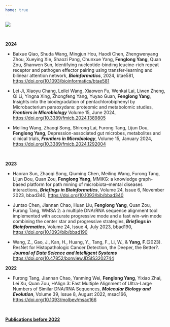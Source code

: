 ```yaml
---
home: true
---
```

![](https://images.squarespace-cdn.com/content/v1/5aa84edaf793922ad7a32f48/1531006790023-6UVIWQ0NTKNNPR8NJ667/AdobeStock_190878909+publish+.jpg?format=2500w)

<br>

**2024**
- Baixue Qiao, Shuda Wang, Mingjun Hou, Haodi Chen, Zhengwenyang Zhou, Xueying Xie, Shaozi Pang, Chunxue Yang, **Fenglong Yang**, Quan Zou, Shanwen Sun, Identifying nucleotide-binding leucine-rich repeat receptor and pathogen effector pairing using transfer-learning and bilinear attention network, ***Bioinformatics***, 2024, btae581, https://doi.org/10.1093/bioinformatics/btae581
  
- Lei Ji, Xiaoyu Chang, Leilei Wang, Xiaowen Fu, Wenkai Lai, Liwen Zheng, Qi Li, Yingna Xing, Zhongfeng Yang, Yuyao Guan, **Fenglong Yang**, Insights into the biodegradation of pentachlorobiphenyl by Microbacterium paraoxydans: proteomic and metabolomic studies, ***Frontiers in Microbiology*** Volume 15, June 2024, https://doi.org/10.3389/fmicb.2024.1389805
- Meiling Wang, Zhaoqi Song, Shirong Lai, Furong Tang, Lijun Dou, **Fenglong Yang**, Depression-associated gut microbes, metabolites and clinical trials, ***Frontiers in Microbiology***, Volume 15, January 2024, https://doi.org/10.3389/fmicb.2024.1292004

<br>

**2023**

- Haoran Sun, Zhaoqi Song, Qiuming Chen, Meiling Wang, Furong Tang, Lijun Dou, Quan Zou, **Fenglong Yang**, MMiKG: a knowledge graph-based platform for path mining of microbiota–mental diseases interactions, ***Briefings in Bioinformatics***, Volume 24, Issue 6, November 2023, bbad340, https://doi.org/10.1093/bib/bbad340
  
- Juntao Chen, Jiannan Chao, Huan Liu, **Fenglong Yang**, Quan Zou, Furong Tang, WMSA 2: a multiple DNA/RNA sequence alignment tool implemented with accurate progressive mode and a fast win-win mode combining the center star and progressive strategies, ***Briefings in Bioinformatics***, Volume 24, Issue 4, July 2023, bbad190, https://doi.org/10.1093/bib/bbad190

- Wang, Z., Gao, J., Kan, H., Huang, Y., Tang, F., Li, W., & **Yang, F**.(2023). ResNet for Histopathologic Cancer Detection, the Deeper, the Better?. ***Journal of Data Science and Intelligent Systems*** https://doi.org/10.47852/bonviewJDSIS3202744

**2022**
<br>

- Furong Tang, Jiannan Chao, Yanming Wei, **Fenglong Yang**, Yixiao Zhai, Lei Xu, Quan Zou, HAlign 3: Fast Multiple Alignment of Ultra-Large Numbers of Similar DNA/RNA Sequences, ***Molecular Biology and Evolution***, Volume 39, Issue 8, August 2022, msac166, https://doi.org/10.1093/molbev/msac166

<br>

**[Publications before 2022](http://lab.malab.cn/~yangfl/#Publications)**

<br>
<br>
